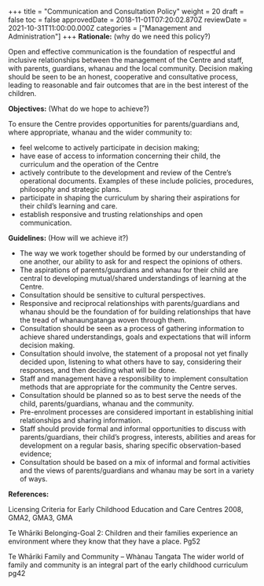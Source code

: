 +++
title = "Communication and Consultation Policy"
weight = 20
draft = false
toc = false
approvedDate = 2018-11-01T07:20:02.870Z
reviewDate = 2021-10-31T11:00:00.000Z
categories = ["Management and Administration"]
+++
**Rationale:** (why do we need this policy?)

Open and effective communication is the foundation of respectful and inclusive relationships between the management of the Centre and staff, with parents, guardians, whanau and the local community. Decision making should be seen to be an honest, cooperative and consultative process, leading to reasonable and fair outcomes that are in the best interest of the children.

**Objectives:** (What do we hope to achieve?)

To ensure the Centre provides opportunities for parents/guardians and, where appropriate, whanau and the wider community to:

* feel welcome to actively participate in decision making;
* have ease of access to information concerning their child, the curriculum and the operation of the Centre
* actively contribute to the development and review of the Centre’s operational documents. Examples of these include policies, procedures, philosophy and strategic plans.
* participate in shaping the curriculum by sharing their aspirations for their child’s learning and care.
* establish responsive and trusting relationships and open communication.

**Guidelines:** (How will we achieve it?)

* The way we work together should be formed by our understanding of one another, our ability to ask for and respect the opinions of others.
* The aspirations of parents/guardians and whanau for their child are central to developing mutual/shared understandings of learning at the Centre.
* Consultation should be sensitive to cultural perspectives.
* Responsive and reciprocal relationships with parents/guardians and whanau should be the foundation of for building relationships that have the tread of whanaungatanga woven through them.
* Consultation should be seen as a process of gathering information to achieve shared understandings, goals and expectations that will inform decision making.
* Consultation should involve, the statement of a proposal not yet finally decided upon, listening to what others have to say, considering their responses, and then deciding what will be done.
* Staff and management have a responsibility to implement consultation methods that are appropriate for the community the Centre serves.
* Consultation should be planned so as to best serve the needs of the child, parents/guardians, whanau and the community.
* Pre-enrolment processes are considered important in establishing initial relationships and sharing information.
* Staff should provide formal and informal opportunities to discuss with parents/guardians, their child’s progress, interests, abilities and areas for development on a regular basis, sharing specific observation-based evidence;
* Consultation should be based on a mix of informal and formal activities and the views of parents/guardians and whanau may be sort in a variety of ways.

**References:**

Licensing Criteria for Early Childhood Education and Care Centres 2008, GMA2, GMA3, GMA

Te Whāriki Belonging-Goal 2: Children and their families experience an environment where they know that they have a place. Pg52

Te Whāriki Family and Community – Whànau Tangata The wider world of family and community is an integral part of the early childhood curriculum pg42
